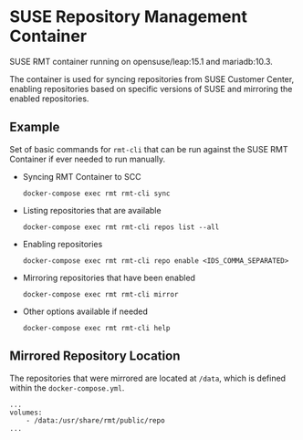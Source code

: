 SUSE Repository Management Container
====================================

SUSE RMT container running on opensuse/leap:15.1 and mariadb:10.3.

The container is used for syncing repositories from SUSE Customer Center, enabling repositories based on specific versions of SUSE and mirroring the enabled repositories.

Example
-------
Set of basic commands for `rmt-cli` that can be run against the SUSE RMT Container if ever needed to run manually.

* Syncing RMT Container to SCC
    ```
    docker-compose exec rmt rmt-cli sync
    ```

* Listing repositories that are available
    ```
    docker-compose exec rmt rmt-cli repos list --all
    ```

* Enabling repositories
    ```
    docker-compose exec rmt rmt-cli repo enable <IDS_COMMA_SEPARATED>
    ```

* Mirroring repositories that have been enabled
    ```
    docker-compose exec rmt rmt-cli mirror
    ```

* Other options available if needed
    ```
    docker-compose exec rmt rmt-cli help
    ```

Mirrored Repository Location
----------------------------
The repositories that were mirrored are located at `/data`, which is defined within the `docker-compose.yml`.
```
...
volumes:
    - /data:/usr/share/rmt/public/repo
...
```
